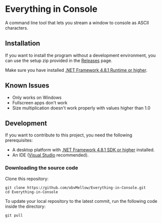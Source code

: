 # Everything in Console

A command line tool that lets you stream a window to console as ASCII characters.

## Installation

If you want to install the program without a development environment, you can use the setup zip provided in the [Releases](https://github.com/obvMellow/Everything-in-Console/releases) page.

Make sure you have installed [.NET Framework 4.8.1 Runtime or higher](https://dotnet.microsoft.com/en-us/download/dotnet-framework/net481).

## Known Issues
- Only works on Windows
- Fullscreen apps don't work
- Size multiplication doesn't work properly with values higher than 1.0

## Development

If you want to contribute to this project, you need the following prerequisites:

- A desktop platform with [.NET Framework 4.8.1 SDK or higher](https://dotnet.microsoft.com/en-us/download/dotnet-framework/net481) installed.
- An IDE ([Visual Studio](https://visualstudio.microsoft.com) recommended).

### Downloading the source code

Clone this repository:
```shell
git clone https://github.com/obvMellow/Everything-in-Console.git
cd Everything-in-Console
```

To update your local repository to the latest commit, run the following code inside the directory:
```shell
git pull
```
